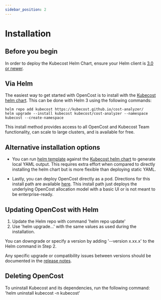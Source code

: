 ```yaml
---
sidebar_position: 2
---
```


# Installation

## Before you begin
In order to deploy the Kubecost Helm Chart, ensure your Helm client is [3.0 or newer](https://helm.sh/docs/intro/install/).

## Via Helm
The easiest way to get started with OpenCost is to install with the [Kubecost helm chart](https://github.com/kubecost/cost-analyzer-helm-chart/). This can be done with Helm 3 using the following commands:

```
helm repo add kubecost https://kubecost.github.io/cost-analyzer/
helm upgrade --install kubecost kubecost/cost-analyzer --namespace kubecost --create-namespace
```

This install method provides access to all OpenCost and Kubecost Team functionality, can scale to large clusters, and is available for free.

## Alternative installation options

- You can run [helm template](https://helm.sh/docs/helm/helm_template/) against the [Kubecost helm chart](https://github.com/kubecost/cost-analyzer-helm-chart/) to generate local YAML output. This requires extra effort when compared to directly installing the helm chart but is more flexible than deploying static YAML.

- Lastly, you can deploy OpenCost directly as a pod. Directions for this install path are available [here](https://github.com/kubecost/opencost/blob/master/deploying-as-a-pod.md). This install path just deploys the underlying OpenCost allocation model with a basic UI or is not meant to be enterprise-ready.

## Updating OpenCost with Helm
1. Update the Helm repo with command 'helm repo update'
2. Use 'helm upgrade…' with the same values as used during the installation.

You can downgrade or specify a version by adding '--version x.xx.x' to the Helm command in Step 2.

Any specific upgrade or compatibility issues between versions should be documented in the [release notes](https://github.com/opencost/opencost/releases).

## Deleting OpenCost
To uninstall Kubecost and its dependencies, run the following command:
'helm uninstall kubecost -n kubecost'


